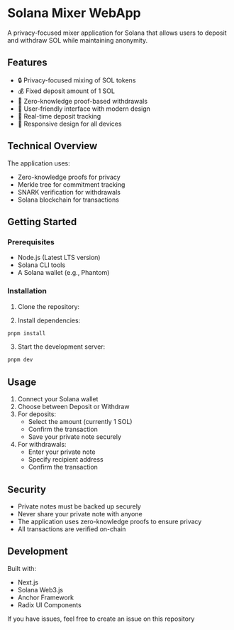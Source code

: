 # Solana Mixer WebApp

A privacy-focused mixer application for Solana that allows users to deposit and withdraw SOL while maintaining anonymity.

## Features

- 🔒 Privacy-focused mixing of SOL tokens
- 💰 Fixed deposit amount of 1 SOL
- 🔐 Zero-knowledge proof-based withdrawals
- 🎯 User-friendly interface with modern design
- 🔄 Real-time deposit tracking
- 📱 Responsive design for all devices

## Technical Overview

The application uses:
- Zero-knowledge proofs for privacy
- Merkle tree for commitment tracking
- SNARK verification for withdrawals
- Solana blockchain for transactions

## Getting Started

### Prerequisites

- Node.js (Latest LTS version)
- Solana CLI tools
- A Solana wallet (e.g., Phantom)

### Installation

1. Clone the repository:


2. Install dependencies:
```bash
pnpm install
```

3. Start the development server:
```bash
pnpm dev
```

## Usage

1. Connect your Solana wallet
2. Choose between Deposit or Withdraw
3. For deposits:
   - Select the amount (currently 1 SOL)
   - Confirm the transaction
   - Save your private note securely
4. For withdrawals:
   - Enter your private note
   - Specify recipient address
   - Confirm the transaction

## Security

- Private notes must be backed up securely
- Never share your private note with anyone
- The application uses zero-knowledge proofs to ensure privacy
- All transactions are verified on-chain

## Development

Built with:
- Next.js
- Solana Web3.js
- Anchor Framework
- Radix UI Components

If you have issues, feel free to create an issue on this repository